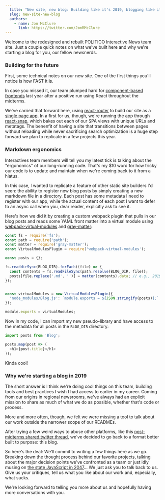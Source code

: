 ```yaml
---
  title: "New site, new blog: Building like it's 2019, blogging like it's 1999"
  slug: new-site-new-blog
  authors:
    - name: Jon McClure
      link: https://twitter.com/JonRMcClure
---
```


Welcome to the redesigned and rebuilt POLITICO Interactive News team site. Just a couple quick notes on what we've built here and why we're starting a blog for you, our fellow newsnerds.

### Building for the future

First, some technical notes on our new site. One of the first things you'll notice is how FAST it is.

In case you missed it, our team plumped hard for [component-based frontends](https://twitter.com/JonRMcClure/status/1070022921291292678) last year after a positive run using React throughout the midterms.

We've carried that forward here, using [react-router](https://reacttraining.com/react-router/) to build our site as a [single page app](https://en.wikipedia.org/wiki/Single-page_application). In a first for us, though, we're running the app through [react-snap](https://github.com/stereobooster/react-snap), which bakes out each of our SPA views with unique URLs and metatags. The benenfit of having a site that transitions between pages without reloading while never sacrificing search optimization is a huge step forward we plan to replicate in a few projects this year.

### Markdown ergonomics

Interactives team members will tell you my latest tick is talking about the "ergonomics" of our long-running code. That's my $10 word for how tricky our code is to update and maintain when we're coming back to it from a hiatus.

In this case, I wanted to replicate a feature of other static site builders I'd seen: the ability to register new blog posts by simply creating a new markdown file in a directory. Each post has some metadata I need to register with our app, while the actual content of each post I want to defer to an async call when you, dear reader, explicitly ask to see it.

Here's how we did it by creating a custom webpack plugin that pulls in our blog posts and reads some YAML front matter into a virtual module using
[webpack-virtual-modules](https://github.com/sysgears/webpack-virtual-modules) and [gray-matter](https://github.com/jonschlinkert/gray-matter):

```javascript
const fs = require('fs');
const path = require('path');
const matter = require('gray-matter');
const VirtualModulesPlugin = require('webpack-virtual-modules');

const posts = {};

fs.readdirSync(BLOG_DIR).forEach((file) => {
  const contents = fs.readFileSync(path.resolve(BLOG_DIR, file));
  posts[file.replace('.md', '')] = matter(contents).data; // e.g., 2019-06-19.md
});


const virtualModules = new VirtualModulesPlugin({
  'node_modules/Blog.js': `module.exports = ${JSON.stringify(posts)};`,
});

module.exports = virtualModules;
```

Now in my code, I can import my new pseudo-library and have access to the metadata for all posts in the `BLOG_DIR` directory:

```javascript
import posts from 'Blog';

posts.map(post => (
  <h1>{post.title}</h1>
));
```

Kinda cool!

### Why we're starting a blog in 2019

The short answer is I think we're doing cool things on this team, building tools and best practices I wish I had access to earlier in my career. Coming from our origins in regional newsrooms, we've always had an explicit mission to share as much of what we do as possible, whether that's code or process.

More and more often, though, we felt we were missing a tool to talk about our work outside the narrower scope of our READMEs.

After trying a few weird ways to abuse other platforms, like this [post-midterms shared twitter thread](https://twitter.com/JonRMcClure/status/1060642345241186304), we've decided to go back to a format better built to purpose: this blog.


So here's the deal: We'll commit to writing a few things here as we go. Breaking down the thought process behind our favorite projects, talking about the major decision points we've confronted as a team or just idly musing on [the state JavaScript in 2047](https://www.youtube.com/watch?reload=9&v=Ye_iob2MwGw)... We just ask you to talk back to us. Give us your critiques, tell us what you like about our work and, especially, what sucks.

We're looking forward to telling you more about us and hopefully having more conversations with you.
